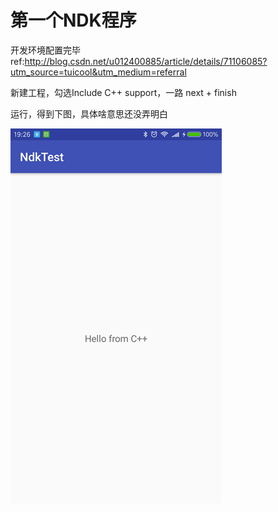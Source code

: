 # 第一个NDK程序

开发环境配置完毕 ref:http://blog.csdn.net/u012400885/article/details/71106085?utm_source=tuicool&utm_medium=referral

新建工程，勾选Include C++ support，一路 next + finish

运行，得到下图，具体啥意思还没弄明白

![](https://github.com/HBU/AndroidExample/blob/master/NdkTest/Screenshot_2018-02-07-19-26-47-598_cn.hbu.cs.ndkt.png)
